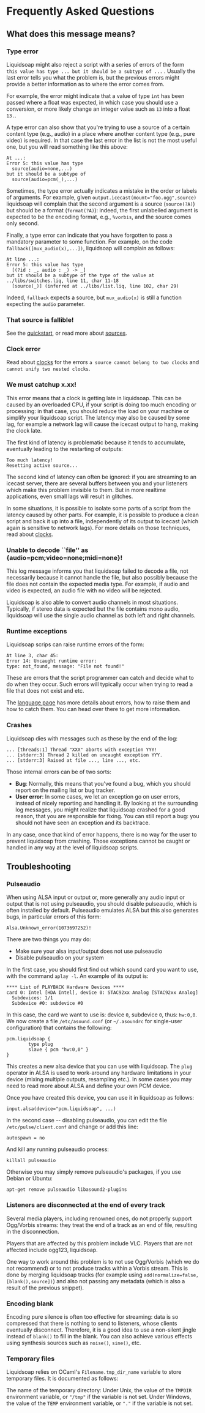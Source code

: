 Frequently Asked Questions
==========================

What does this message means?
-----------------------------

### Type error

Liquidsoap might also reject a script with a series of errors of the form ```
this value has type ... but it should be a subtype of ...```
. Usually the last error tells you what the problem is, but the previous errors might provide a better information as to where the error comes from.

For example, the error might indicate that a value of type `int` has been passed where a float was expected, in which case you should use a conversion, or more likely change an integer value such as `13` into a float `13.`.

A type error can also show that you're trying to use a source of a certain content type (e.g., audio) in a place where another content type (e.g., pure video) is required. In that case the last error in the list is not the most useful one, but you will read something like this above:

```
At ...:
Error 5: this value has type
  source(audio=none,...)
but it should be a subtype of
  source(audio=pcm(_),...)
```

Sometimes, the type error actually indicates a mistake in the order or labels of arguments. For example, given `output.icecast(mount="foo.ogg",source)` liquidsoap will complain that the second argument is a source (`source(?A)`) but should be a format (`format(?A)`): indeed, the first unlabelled argument is expected to be the encoding format, e.g., `%vorbis`, and the source comes only second.

Finally, a type error can indicate that you have forgotten to pass a mandatory parameter to some function. For example, on the code `fallback([mux_audio(x),...])`, liquidsoap will complain as follows:

```
At line ...:
Error 5: this value has type
  [(?id : _, audio : _) -> _]
but it should be a subtype of the type of the value at ../libs/switches.liq, line 11, char 11-18
  [source(_)] (inferred at ../libs/list.liq, line 102, char 29)
```

Indeed, `fallback` expects a source, but `mux_audio(x)` is still a function expecting the `audio` parameter.

### That source is fallible!

See the [quickstart](quick_start.html), or read more about
[sources](sources.html).

### Clock error

Read about [clocks](clocks.html) for the errors
`a source cannot belong to two clocks`
and
`cannot unify two nested clocks`.

### We must catchup x.xx!

This error means that a clock is getting late in liquidsoap. This can
be caused by an overloaded CPU, if your script is doing too much encoding
or processing: in that case, you should reduce the load on your machine
or simplify your liquidsoap script. The latency may also be caused by
some lag, for example a network lag will cause the icecast output to
hang, making the clock late.

The first kind of latency is problematic because it tends to accumulate,
eventually leading to the restarting of outputs:
```
Too much latency!
Resetting active source...
```


The second kind of latency can often be ignored: if you are streaming to
an icecast server, there are several buffers between you and your
listeners which make this problem invisible to them. But in more realtime
applications, even small lags will result in glitches.

In some situations, it is possible to isolate some parts of a script
from the latency caused by other parts. For example, it is possible to
produce a clean script and back it up into a file, independently of
its output to icecast (which again is sensitive to network lags).
For more details on those techniques, read about [clocks](clocks.html).

### Unable to decode ``file'' as {audio=pcm;video=none;midi=none}!

This log message informs you that liquidsoap failed to decode a file, not
necessarily because it cannot handle the file, but also possibly because
the file does not contain the expected media type. For example, if audio and video
is expected, an audio file with no video will be rejected.

Liquidsoap is also able to convert audio channels in most situations. Typically,
if stereo data is expected but the file contains mono audio, liquidsoap will use
the single audio channel as both left and right channels.

### Runtime exceptions

Liquidsoap scrips can raise runtime errors of the form:

```
At line 3, char 45:
Error 14: Uncaught runtime error:
type: not_found, message: "File not found!"
```

These are errors that the script programmer can catch and decide what to do when they
occur. Such errors will typically occur when trying to read a file that does not
exist and etc.

The [language page](language.html) has more details about errors, how to raise them
and how to catch them. You can head over there to get more information.

### Crashes

Liquidsoap dies with messages such as these by the end of the log:

```
... [threads:1] Thread "XXX" aborts with exception YYY!
... [stderr:3] Thread 2 killed on uncaught exception YYY.
... [stderr:3] Raised at file ..., line ..., etc.
```

Those internal errors can be of two sorts:

* **Bug**: Normally, this means that you've found a bug, which you should report on the mailing list or bug tracker.
* **User error**: In some cases, we let an exception go on user errors, instead of nicely reporting and handling it. By looking at the surrounding log messages, you might realize that liquidsoap crashed for a good reason, that you are responsible for fixing. You can still report a bug: you should not have seen an exception and its backtrace.

In any case, once that kind of error happens, there is no way for the
user to prevent liquidsoap from crashing. Those exceptions cannot be
caught or handled in any way at the level of liquidsoap scripts.

Troubleshooting
---------------

### Pulseaudio

When using ALSA input or output or, more generally any audio input or output
that is not using pulseaudio, you should disable pulseaudio, which is often installed
by default. Pulseaudio emulates ALSA but this also generates bugs,
in particular errors of this form:
```
Alsa.Unknown_error(1073697252)!
```

There are two things you may do:

* Make sure your alsa input/output does not use pulseaudio
* Disable pulseaudio on your system

In the first case, you should first find out which sound card you want to use,
with the command `aplay -l`. An example of its output is:

```
**** List of PLAYBACK Hardware Devices ****
card 0: Intel [HDA Intel], device 0: STAC92xx Analog [STAC92xx Analog]
  Subdevices: 1/1
  Subdevice #0: subdevice #0
```

In this case, the card we want to use is: device `0`, subdevice `0`, thus:
`hw:0,0`. We now create a file `/etc/asound.conf` (or `~/.asoundrc` for single-user
configuration) that contains the following:

```liquidsoap
pcm.liquidsoap {
        type plug
        slave { pcm "hw:0,0" }
}
```

This creates a new alsa device that you can use with liquidsoap. The `plug` operator
in ALSA is used to work-around any hardware limitations in your device (mixing multiple
outputs, resampling etc.). In some cases you may need to read more about ALSA and define
your own PCM device.

Once you have created this device, you can use it in liquidsoap as follows:

```liquidsoap
input.alsa(device="pcm.liquidsoap", ...)
```

In the second case -- disabling pulseaudio, you can edit the file `/etc/pulse/client.conf` and
change or add this line:

```
autospawn = no
```

And kill any running pulseaudio process:

```
killall pulseaudio
```

Otherwise you may simply remove pulseaudio's packages, if you use Debian or Ubuntu:

```
apt-get remove pulseaudio libasound2-plugins
```

### Listeners are disconnected at the end of every track

Several media players, including renowned ones, do not properly support
Ogg/Vorbis streams: they treat the end of a track as an end of file,
resulting in the disconnection.

Players that are affected by this problem include VLC.
Players that are not affected include ogg123, liquidsoap.

One way to work around this problem is to not use Ogg/Vorbis (which we
do not recommend) or to not produce tracks within a Vorbis stream.
This is done by merging liquidsoap tracks (for example using
`add(normalize=false,[blank(),source])`)
and also not passing any metadata
(which is also a result of the previous snippet).

### Encoding blank

Encoding pure silence is often too effective for streaming: data is so
compressed that there is nothing to send to listeners, whose clients
eventually disconnect. Therefore, it is a good idea to use a non-silent
jingle instead of `blank()` to fill in the blank. You can
also achieve various effects using synthesis sources such as
`noise()`, `sine()`, etc.

### Temporary files

Liquidsoap relies on OCaml's `Filename.tmp_dir_name` variable to store temporary
files. It is documented as follows:

The name of the temporary directory: Under Unix, the value of the `TMPDIR` environment
variable, or `"/tmp"` if the variable is not set. Under Windows, the value of the `TEMP`
environment variable, or `"."` if the variable is not set.
